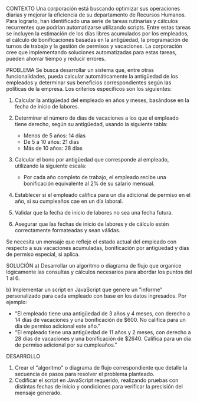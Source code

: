 CONTEXTO
Una corporación está buscando optimizar sus operaciones diarias y mejorar la eficiencia de su departamento de Recursos Humanos. Para lograrlo, han identificado una serie de tareas rutinarias y cálculos recurrentes que podrían automatizarse utilizando scripts. Entre estas tareas se incluyen la estimación de los días libres acumulados por los empleados, el cálculo de bonificaciones basadas en la antigüedad, la programación de turnos de trabajo y la gestión de permisos y vacaciones. La corporación cree que implementando soluciones automatizadas para estas tareas, pueden ahorrar tiempo y reducir errores.

PROBLEMA
Se busca desarrollar un sistema que, entre otras funcionalidades, pueda calcular automáticamente la antigüedad de los empleados y determinar sus beneficios correspondientes según las políticas de la empresa. Los criterios específicos son los siguientes:

1. Calcular la antigüedad del empleado en años y meses, basándose en la fecha de inicio de labores.
2. Determinar el número de días de vacaciones a los que el empleado tiene derecho, según su antigüedad, usando la siguiente tabla:

   - Menos de 5 años: 14 días
   - De 5 a 10 años: 21 días
   - Más de 10 años: 28 días

3. Calcular el bono por antigüedad que corresponde al empleado, utilizando la siguiente escala:

   - Por cada año completo de trabajo, el empleado recibe una bonificación equivalente al 2% de su salario mensual.

4. Establecer si el empleado califica para un día adicional de permiso en el año, si su cumpleaños cae en un día laboral.
5. Validar que la fecha de inicio de labores no sea una fecha futura.
6. Asegurar que las fechas de inicio de labores y de cálculo estén correctamente formateadas y sean válidas.

Se necesita un mensaje que refleje el estado actual del empleado con respecto a sus vacaciones acumuladas, bonificación por antigüedad y días de permiso especial, si aplica.

SOLUCIÓN
a) Desarrollar un algoritmo o diagrama de flujo que organice lógicamente las consultas y cálculos necesarios para abordar los puntos del 1 al 6.

b) Implementar un script en JavaScript que genere un "informe" personalizado para cada empleado con base en los datos ingresados. Por ejemplo:
   - "El empleado tiene una antigüedad de 3 años y 4 meses, con derecho a 14 días de vacaciones y una bonificación de $600. No califica para un día de permiso adicional este año."
   - "El empleado tiene una antigüedad de 11 años y 2 meses, con derecho a 28 días de vacaciones y una bonificación de $2640. Califica para un día de permiso adicional por su cumpleaños."

DESARROLLO
1. Crear el "algoritmo" o diagrama de flujo correspondiente que detalle la secuencia de pasos para resolver el problema planteado.
2. Codificar el script en JavaScript requerido, realizando pruebas con distintas fechas de inicio y condiciones para verificar la precisión del mensaje generado.
